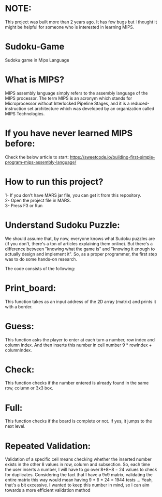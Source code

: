 # NOTE:
This project was built more than 2 years ago.
It has few bugs but I thought it might be helpful for someone who is interested in learning MIPS.

# Sudoku-Game
Sudoku game in Mips Language
# What is MIPS?
MIPS assembly language simply refers to the assembly language of the MIPS processor. The term MIPS is an acronym which stands for Microprocessor without Interlocked Pipeline Stages, and it is a reduced-instruction set architecture which was developed by an organization called MIPS Technologies.
# If you have never learned MIPS before:
Check the below article to start:
https://sweetcode.io/building-first-simple-program-mips-assembly-language/


# How to run this project?
1- If you don't have MARS jar file, you can get it from this repository. <br >
2- Open the project file in MARS. <br >
3- Press F3 or Run <br >


# Understand Sudoku Puzzle:
We should assume that, by now, everyone knows what Sudoku puzzles are (if you don't, there's a ton of articles explaining them online). But there's a difference between "knowing what the game is" and "knowing it enough to actually design and implement it". So, as a proper programmer, the first step was to do some hands-on research.

The code consists of the following:
# Print_board:
This function takes as an input address of the 2D array (matrix) and prints it with a border.

# Guess:
This function asks the player to enter at each turn a number, row index and column index. And then inserts this number in cell number 
9 * rowIndex + columnIndex.

# Check:
This function checks if the number entered is already found in the same row, column or 3x3 box.

# Full:
This function checks if the board is complete or not. If yes, it jumps to the next level.



# Repeated Validation:
Validation of a specific cell means checking whether the inserted number exists in the other 8 values in row, column and subsection. So, each time the user inserts a number, I will have to go over 8+8+8 = 24 values to check for duplicates. Considering the fact that I have a 9x9 matrix, validating the entire matrix this way would mean having 9 * 9 * 24 = 1944 tests ... 
Yeah, that's a bit excessive. I wanted to keep this number in mind, so I can aim towards a more efficient validation method
